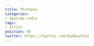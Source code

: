 ```yaml
---
title: Thutmose
categories:
- daytime-radio
tags:
- artist
position: 89
twitter: https://twitter.com/badboythut
---
```


